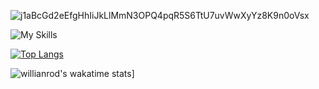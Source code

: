 ![j1aBcGd2eEfgHhIiJkLlMmN3OPQ4pqR5S6TtU7uvWwXyYz8K9n0oVsx](https://moe-counter.glitch.me/get/@j1aBcGd2eEfgHhIiJkLlMmN3OPQ4pqR5S6TtU7uvWwXyYz8K9n0oVsx?theme=rule34)

![My Skills](https://skillicons.dev/icons?i=js,ts,html,css,docker,react,vite,next,nodejs,mui,tailwind,mysql,postgres,php,java)


[![Top Langs](https://github-readme-stats.vercel.app/api/top-langs/?username=suishounohibiki&layout=compact&theme=transparent&border_color=2A2B41)](https://github.com/anuraghazra/github-readme-stats)

![willianrod's wakatime stats](https://github-readme-stats.vercel.app/api/wakatime?username=@suishounohibiki&theme=transparent&border_color=2A2B41)]

